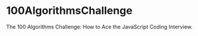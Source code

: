 
# 100AlgorithmsChallenge


<p> The 100 Algorithms Challenge: How to Ace the JavaScript Coding Interview.</p>


